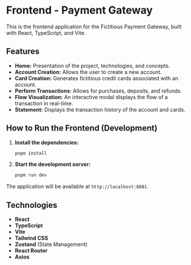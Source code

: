 # Frontend - Payment Gateway

This is the frontend application for the Fictitious Payment Gateway, built with React, TypeScript, and Vite.

## Features

- **Home:** Presentation of the project, technologies, and concepts.
- **Account Creation:** Allows the user to create a new account.
- **Card Creation:** Generates fictitious credit cards associated with an account.
- **Perform Transactions:** Allows for purchases, deposits, and refunds.
- **Flow Visualization:** An interactive modal displays the flow of a transaction in real-time.
- **Statement:** Displays the transaction history of the account and cards.

## How to Run the Frontend (Development)

1.  **Install the dependencies:**
    ```sh
    pnpm install
    ```

2.  **Start the development server:**
    ```sh
    pnpm run dev
    ```

The application will be available at `http://localhost:8081`.

## Technologies

- **React**
- **TypeScript**
- **Vite**
- **Tailwind CSS**
- **Zustand** (State Management)
- **React Router**
- **Axios**